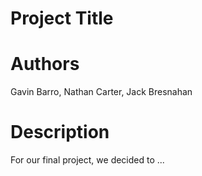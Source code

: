 # Project Title

# Authors
Gavin Barro, Nathan Carter, Jack Bresnahan

# Description
For our final project, we decided to ...

